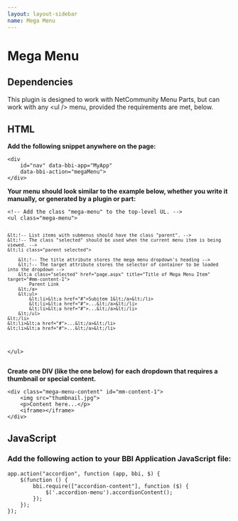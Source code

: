```yaml
---
layout: layout-sidebar
name: Mega Menu
---
```


# Mega Menu

## Dependencies

This plugin is designed to work with NetCommunity Menu Parts, but can work with any &lt;ul /&gt; menu, provided the requirements are met, below.

## HTML

<p><strong>Add the following snippet anywhere on the page:</strong></p>

<pre class="line-numbers"><code class="language-markup">&lt;div 
    id="nav" data-bbi-app="MyApp" 
    data-bbi-action="megaMenu">
&lt;/div></code></pre>

<p><strong>Your menu should look similar to the example below, whether you write it manually, or generated by a plugin or part:</strong></p>
<pre class="line-numbers"><code class="language-markup">&lt;!-- Add the class "mega-menu" to the top-level UL. -->
&lt;ul class="mega-menu">

	&lt;!-- List items with submenus should have the class "parent". -->
	&lt;!-- The class "selected" should be used when the current menu item is being viewed. -->
	&lt;li class="parent selected">

		&lt;!-- The title attribute stores the mega menu dropdown's heading -->
		&lt;!-- The target attribute stores the selector of container to be loaded into the dropdown -->
		&lt;a class="selected" href="page.aspx" title="Title of Mega Menu Item" target="#mm-content-1">
			Parent Link
		&lt;/a>
		&lt;ul>
			&lt;li>&lt;a href="#">Subitem 1&lt;/a>&lt;/li>
			&lt;li>&lt;a href="#">...&lt;/a>&lt;/li>
			&lt;li>&lt;a href="#">...&lt;/a>&lt;/li>
		&lt;/ul>
	&lt;/li>
	&lt;li>&lt;a href="#">...&lt;/a>&lt;/li>
	&lt;li>&lt;a href="#">...&lt;/a>&lt;/li>
&lt;/ul>
</code></pre>

<p><strong>Create one DIV (like the one below) for each dropdown that requires a thumbnail or special content.</strong></p>
<pre class="line-numbers"><code class="language-markup">&lt;div class="mega-menu-content" id="mm-content-1">
	&lt;img src="thumbnail.jpg">
	&lt;p>Content here...&lt;/p>
	&lt;iframe>&lt;/iframe> <!-- Videos work too! -->
&lt;/div></code></pre>

## JavaScript

### Add the following action to your BBI Application JavaScript file:

<pre class="line-numbers"><code class="language-javascript">app.action("accordion", function (app, bbi, $) {
	$(function () {
		bbi.require(["accordion-content"], function ($) {
			$('.accordion-menu').accordionContent();
		});
	});
});</code></pre>
